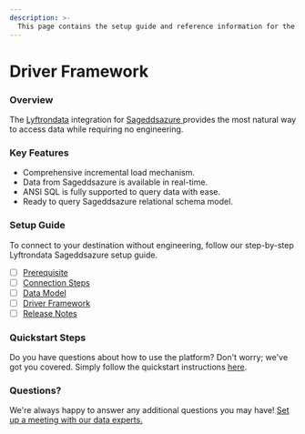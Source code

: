 ```yaml
---
description: >-
  This page contains the setup guide and reference information for the Sageddsazure source connector.
---
```


# Driver Framework

### Overview

The [Lyftrondata](https://www.lyftrondata.com/) integration for [Sageddsazure](https://www.lyftrondata.com/integration/sageddsazure/)[ ](https://www.lyftrondata.com/integration/sageddsazure/)provides the most natural way to access data while requiring no engineering.

### Key Features

* Comprehensive incremental load mechanism.
* Data from Sageddsazure is available in real-time.&#x20;
* ANSI SQL is fully supported to query data with ease.
* Ready to query Sageddsazure relational schema model.

### Setup Guide

To connect to your destination without engineering, follow our step-by-step Lyftrondata Sageddsazure setup guide.

* [ ] [Prerequisite](../../technology-analytics/sageddsazure/prerequisite.md)
* [ ] [Connection Steps](../../technology-analytics/sageddsazure/connection-steps.md)
* [ ] [Data Model](../../technology-analytics/sageddsazure/data-model/)
* [ ] [Driver Framework](../../technology-analytics/sageddsazure/driver-framework/)
* [ ] [Release Notes](../../technology-analytics/sageddsazure/release-notes.md)

### Quickstart Steps

Do you have questions about how to use the platform? Don't worry; we've got you covered. Simply follow the quickstart instructions [here](../../../quickstart-steps.md).

### Questions? <a href="#questions" id="questions"></a>

We're always happy to answer any additional questions you may have! [Set up a meeting with our data experts.](https://www.lyftrondata.com/book-a-meeting/)


